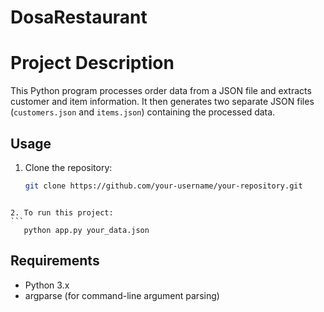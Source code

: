 # DosaRestaurant

# Project Description

This Python program processes order data from a JSON file and extracts customer and item information. It then generates two separate JSON files (`customers.json` and `items.json`) containing the processed data.

## Usage

1. Clone the repository:

   ```sh
   git clone https://github.com/your-username/your-repository.git
````

2. To run this project:
```
   python app.py your_data.json
````


## Requirements
- Python 3.x
- argparse (for command-line argument parsing)

